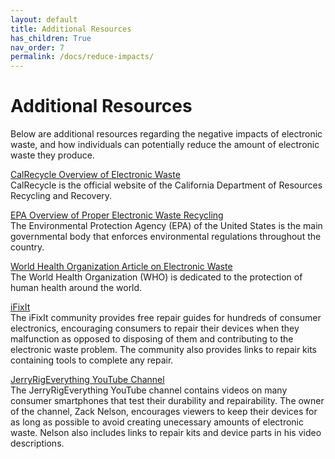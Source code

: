 ```yaml
---
layout: default
title: Additional Resources
has_children: True
nav_order: 7
permalink: /docs/reduce-impacts/
---
```


# Additional Resources

Below are additional resources regarding the negative impacts of electronic waste, and how individuals can potentially reduce the amount of electronic waste they produce. 

[CalRecycle Overview of Electronic Waste](https://www.calrecycle.ca.gov/electronics/whatisewaste)  
CalRecycle is the official website of the California Department of Resources Recycling and Recovery. 

[EPA Overview of Proper Electronic Waste Recycling](https://www.epa.gov/recycle/electronics-donation-and-recycling)  
The Environmental Protection Agency (EPA) of the United States is the main governmental body that enforces environmental regulations throughout the country.

[World Health Organization Article on Electronic Waste](https://www.who.int/ceh/risks/ewaste/en/)  
The World Health Organization (WHO) is dedicated to the protection of human health around the world. 

[iFixIt](https://www.ifixit.com/)  
The iFixIt community provides free repair guides for hundreds of consumer electronics, encouraging consumers to repair their devices when they malfunction as opposed to disposing of them and contributing to the electronic waste problem. The community also provides links to repair kits containing tools to complete any repair. 

[JerryRigEverything YouTube Channel](https://www.youtube.com/user/JerryRigEverything)  
The JerryRigEverything YouTube channel contains videos on many consumer smartphones that test their durability and repairability. The owner of the channel, Zack Nelson, encourages viewers to keep their devices for as long as possible to avoid creating unecessary amounts of electronic waste. Nelson also includes links to repair kits and device parts in his video descriptions. 

